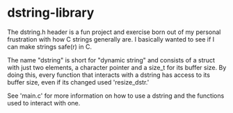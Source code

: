 # dstring-library

The dstring.h header is a fun project and exercise born out of
my personal frustration with how C strings generally are. I
basically wanted to see if I can make strings safe(r) in C.

The name "dstring" is short for "dynamic string" and consists
of a struct with just two elements, a character pointer and a
size_t for its buffer size. By doing this, every function that
interacts with a dstring has access to its buffer size, even
if its changed used 'resize_dstr.'

See 'main.c' for more information on how to use a dstring and
the functions used to interact with one.
